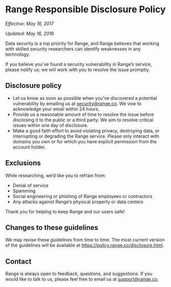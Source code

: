 # Range Responsible Disclosure Policy

_Effective: May 16, 2017_

_Updated: May 16, 2018_

Data security is a top priority for Range, and Range believes that working with skilled security researchers can identify weaknesses in any technology.

If you believe you’ve found a security vulnerability in Range’s service, please notify us; we will work with you to resolve the issue promptly.

## Disclosure policy

* Let us know as soon as possible when you’ve discovered a potential vulnerability by emailing us at security@range.co. We vow to acknowledge your email within 24 hours.
* Provide us a reasonable amount of time to resolve the issue before disclosing it to the public or a third party. We aim to resolve critical issues within one day of disclosure.
* Make a good faith effort to avoid violating privacy, destroying data, or interrupting or degrading the Range service. Please only interact with domains you own or for which you have explicit permission from the account holder.

## Exclusions

While researching, we’d like you to refrain from:

* Denial of service
* Spamming
* Social engineering or phishing of Range employees or contractors
* Any attacks against Range’s physical property or data centers

Thank you for helping to keep Range and our users safe!

## Changes to these guidelines

We may revise these guidelines from time to time. The most current version of the guidelines will be available at https://policy.range.co/disclosure.html.

## Contact

Range is always open to feedback, questions, and suggestions. If you would like to talk to us, please feel free to email us at [support@range.co](mailto:support@range.co).
